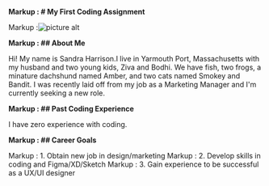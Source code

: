 **Markup :  # My First Coding Assignment**

Markup :![picture alt](https://www.visittheusa.com/sites/default/files/styles/hero_l/public/2017-01/Getty_561511141_TripStop_PacificNRoadt_Hero_FinalCrop_10_14.jpg?itok=AqOcZRGN200x150 "I really enjoy the Pacific Northwest!")

**Markup :  ## About Me**

Hi! My name is Sandra Harrison.I live in Yarmouth Port, Massachusetts with my husband and two young kids, Ziva and Bodhi. We have fish, two frogs, a minature dachshund named Amber, and two cats named Smokey and Bandit. I was recently laid off from my job as a Marketing Manager and I'm currently seeking a new role.

**Markup :  ## Past Coding Experience**

I have zero experience with coding. 

**Markup :  ## Career Goals**

 Markup : 1. Obtain new job in design/marketing
 Markup : 2. Develop skills in coding and Figma/XD/Sketch
 Markup : 3. Gain experience to be successful as a UX/UI designer